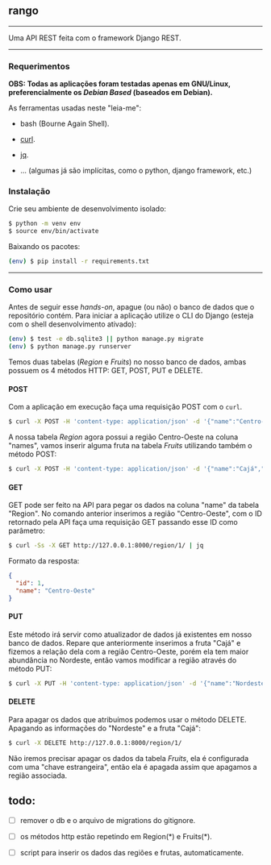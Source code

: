 ## rango

---

Uma API REST feita com o framework Django REST.

---

### Requerimentos

**OBS: Todas as aplicações foram testadas apenas em GNU/Linux,
preferencialmente os _Debian Based_ (baseados em Debian).**

As ferramentas usadas neste "leia-me":

- bash (Bourne Again Shell).

- [curl](https://github.com/curl/curl).

- [jq](https://github.com/stedolan/jq).

- ... (algumas já são implícitas, como o python, django framework, etc.)

### Instalação

Crie seu ambiente de desenvolvimento isolado:

```bash
$ python -m venv env
$ source env/bin/activate
```

Baixando os pacotes:

```bash
(env) $ pip install -r requirements.txt
```

---

### Como usar

Antes de seguir esse _hands-on_, apague (ou não) o banco de dados que o repositório contém.
Para iniciar a aplicação utilize o CLI do Django (esteja com o shell desenvolvimento ativado):

```bash
(env) $ test -e db.sqlite3 || python manage.py migrate
(env) $ python manage.py runserver
```

Temos duas tabelas (_Region_ e _Fruits_) no nosso banco de dados, ambas possuem os
4 métodos HTTP: GET, POST, PUT e DELETE.

#### POST

Com a aplicação em execução faça uma requisição POST com o `curl`.

```bash
$ curl -X POST -H 'content-type: application/json' -d '{"name":"Centro-Oeste"}' http://127.0.0.1:8000/region/
```

A nossa tabela _Region_ agora possui a região Centro-Oeste na coluna "names", vamos inserir alguma fruta
na tabela _Fruits_ utilizando também o método POST:

```bash
$ curl -X POST -H 'content-type: application/json' -d '{"name":"Cajá","origin":1}' http://127.0.0.1:8000/fruits/ | jq
```

#### GET

GET pode ser feito na API para pegar os dados na coluna "name" da tabela "Region".
No comando anterior inserimos a região "Centro-Oeste", com o ID retornado pela API faça uma requisição GET
passando esse ID como parâmetro:

```bash
$ curl -Ss -X GET http://127.0.0.1:8000/region/1/ | jq
```

Formato da resposta:

```json
{
  "id": 1,
  "name": "Centro-Oeste"
}
```

#### PUT

Este método irá servir como atualizador de dados já existentes em nosso banco de dados.
Repare que anteriormente inserimos a fruta "Cajá" e fizemos a relação dela com a região
Centro-Oeste, porém ela tem maior abundância no Nordeste, então vamos modificar a região através
do método PUT:

```bash
$ curl -X PUT -H 'content-type: application/json' -d '{"name":"Nordeste"}' http://127.0.0.1:8000/region/1/ | jq
```

#### DELETE

Para apagar os dados que atribuímos podemos usar o método DELETE.
Apagando as informações do "Nordeste" e a fruta "Cajá":

```bash
$ curl -X DELETE http://127.0.0.1:8000/region/1/
```

Não iremos precisar apagar os dados da tabela _Fruits_, ela é configurada com uma "chave estrangeira",
então ela é apagada assim que apagamos a região associada.

## todo:

- [ ] remover o db e o arquivo de migrations do gitignore.

- [ ] os métodos http estão repetindo em Region(\*) e Fruits(\*).

- [ ] script para inserir os dados das regiões e frutas, automaticamente.
